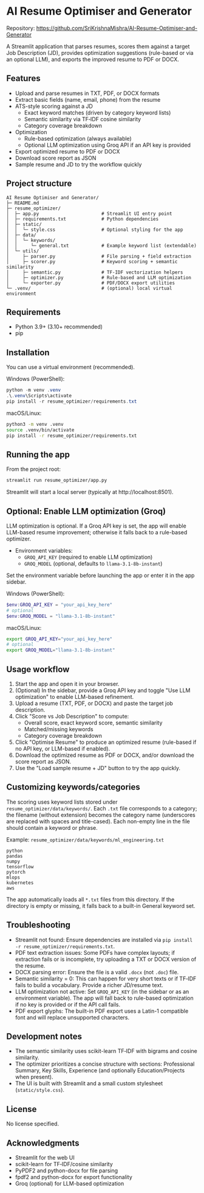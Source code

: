 # AI Resume Optimiser and Generator

Repository: https://github.com/SriKrishnaMishra/AI-Resume-Optimiser-and-Generator

A Streamlit application that parses resumes, scores them against a target Job Description (JD), provides optimization suggestions (rule-based or via an optional LLM), and exports the improved resume to PDF or DOCX.

## Features
- Upload and parse resumes in TXT, PDF, or DOCX formats
- Extract basic fields (name, email, phone) from the resume
- ATS-style scoring against a JD
  - Exact keyword matches (driven by category keyword lists)
  - Semantic similarity via TF‑IDF cosine similarity
  - Category coverage breakdown
- Optimization
  - Rule-based optimization (always available)
  - Optional LLM optimization using Groq API if an API key is provided
- Export optimized resume to PDF or DOCX
- Download score report as JSON
- Sample resume and JD to try the workflow quickly

## Project structure
```
AI Resume Optimiser and Generator/
├─ README.md
├─ resume_optimizer/
│  ├─ app.py                       # Streamlit UI entry point
│  ├─ requirements.txt             # Python dependencies
│  ├─ static/
│  │  └─ style.css                 # Optional styling for the app
│  ├─ data/
│  │  └─ keywords/
│  │     └─ general.txt            # Example keyword list (extendable)
│  └─ utils/
│     ├─ parser.py                 # File parsing + field extraction
│     ├─ scorer.py                 # Keyword scoring + semantic similarity
│     ├─ semantic.py               # TF‑IDF vectorization helpers
│     ├─ optimizer.py              # Rule-based and LLM optimization
│     └─ exporter.py               # PDF/DOCX export utilities
└─ .venv/                          # (optional) local virtual environment
```

## Requirements
- Python 3.9+ (3.10+ recommended)
- pip

## Installation
You can use a virtual environment (recommended).

Windows (PowerShell):
```powershell
python -m venv .venv
.\.venv\Scripts\activate
pip install -r resume_optimizer/requirements.txt
```

macOS/Linux:
```bash
python3 -m venv .venv
source .venv/bin/activate
pip install -r resume_optimizer/requirements.txt
```

## Running the app
From the project root:

```bash
streamlit run resume_optimizer/app.py
```

Streamlit will start a local server (typically at http://localhost:8501).

## Optional: Enable LLM optimization (Groq)
LLM optimization is optional. If a Groq API key is set, the app will enable LLM-based resume improvement; otherwise it falls back to a rule-based optimizer.

- Environment variables:
  - `GROQ_API_KEY` (required to enable LLM optimization)
  - `GROQ_MODEL` (optional, defaults to `llama-3.1-8b-instant`)

Set the environment variable before launching the app or enter it in the app sidebar.

Windows (PowerShell):
```powershell
$env:GROQ_API_KEY = "your_api_key_here"
# optional
$env:GROQ_MODEL = "llama-3.1-8b-instant"
```

macOS/Linux:
```bash
export GROQ_API_KEY="your_api_key_here"
# optional
export GROQ_MODEL="llama-3.1-8b-instant"
```

## Usage workflow
1. Start the app and open it in your browser.
2. (Optional) In the sidebar, provide a Groq API key and toggle "Use LLM optimization" to enable LLM-based refinement.
3. Upload a resume (TXT, PDF, or DOCX) and paste the target job description.
4. Click "Score vs Job Description" to compute:
   - Overall score, exact keyword score, semantic similarity
   - Matched/missing keywords
   - Category coverage breakdown
5. Click "Optimise Resume" to produce an optimized resume (rule-based if no API key, or LLM-based if enabled).
6. Download the optimized resume as PDF or DOCX, and/or download the score report as JSON.
7. Use the "Load sample resume + JD" button to try the app quickly.

## Customizing keywords/categories
The scoring uses keyword lists stored under `resume_optimizer/data/keywords/`. Each `.txt` file corresponds to a category; the filename (without extension) becomes the category name (underscores are replaced with spaces and title-cased). Each non-empty line in the file should contain a keyword or phrase.

Example: `resume_optimizer/data/keywords/ml_engineering.txt`
```
python
pandas
numpy
tensorflow
pytorch
mlops
kubernetes
aws
```

The app automatically loads all `*.txt` files from this directory. If the directory is empty or missing, it falls back to a built-in General keyword set.

## Troubleshooting
- Streamlit not found: Ensure dependencies are installed via `pip install -r resume_optimizer/requirements.txt`.
- PDF text extraction issues: Some PDFs have complex layouts; if extraction fails or is incomplete, try uploading a TXT or DOCX version of the resume.
- DOCX parsing error: Ensure the file is a valid `.docx` (not `.doc`) file.
- Semantic similarity = 0: This can happen for very short texts or if TF‑IDF fails to build a vocabulary. Provide a richer JD/resume text.
- LLM optimization not active: Set `GROQ_API_KEY` (in the sidebar or as an environment variable). The app will fall back to rule-based optimization if no key is provided or if the API call fails.
- PDF export glyphs: The built-in PDF export uses a Latin-1 compatible font and will replace unsupported characters.

## Development notes
- The semantic similarity uses scikit-learn TF‑IDF with bigrams and cosine similarity.
- The optimizer prioritizes a concise structure with sections: Professional Summary, Key Skills, Experience (and optionally Education/Projects when present).
- The UI is built with Streamlit and a small custom stylesheet (`static/style.css`).

## License
No license specified.

## Acknowledgments
- Streamlit for the web UI
- scikit-learn for TF‑IDF/cosine similarity
- PyPDF2 and python-docx for file parsing
- fpdf2 and python-docx for export functionality
- Groq (optional) for LLM-based optimization
